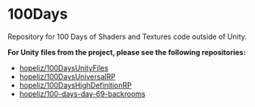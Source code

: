 # 100Days
Repository for 100 Days of Shaders and Textures code outside of Unity.

**For Unity files from the project, please see the following repositories:**
* [hopeliz/100DaysUnityFiles](https://github.com/hopeliz/100DaysUnityFiles)
* [hopeliz/100DaysUniversalRP](https://github.com/hopeliz/100DaysUniversalRP)
* [hopeliz/100DaysHighDefinitionRP](https://github.com/hopeliz/100DaysHighDefinitionRP)
* [hopeliz/100-days-day-69-backrooms](https://github.com/hopeliz/100-days-day-69-backrooms)
